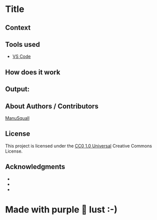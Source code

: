 <!-- Repository git : https://github.com/ManuSquall/ -->
# Title

<!-- Description -->

## Context

<!-- Why am i making this -->

## Tools used
<!-- Packages, external librairies, IDE, utilitaries used -->
* [VS Code](https://code.visualstudio.com/)


## How does it work

<!-- What we have to do to make it work/run -->

## Output:

<!-- What the result is supposed to be -->

<!-- screenshot result in a readme folder
![output1](/readme/output1.png)

![output2](/readme/output2.png)
-->


## About Authors / Contributors

[ManuSquall](https://manusquall.azurewebsites.net/)

## License

This project is licensed under the [CC0 1.0 Universal](https://creativecommons.org/) Creative Commons License.


## Acknowledgments

<!-- inspiration, research stuff -->
*
*
*


# Made with purple 💜 lust :-)

